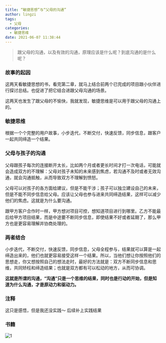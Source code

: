 ```yaml
---
title: “敏捷思想”与“父母的沟通”
author: lingzi
tags:
  - 父母
categories:
  - 敏捷思维
date: 2021-06-07 11:38:44
---
```


> 跟父母的沟通，以及有效的沟通，原理应该是什么呢？到底沟通的是什么呢？

### 故事的起因
这两天看敏捷思想的书，看完第二章，就马上结合前两个已完成的项目跟小伙伴进行探讨总结。也促进了把它结合进跟父母沟通的场景。

这两天也发生了跟父母的不愉快，我就发现，敏捷思维是可以用于跟父母的沟通上的。

### 敏捷思维
根据一个个完整的用户故事，小步迭代，不断交付，快速反馈，同步信息，跟客户一起共同缔造一个结果。

### 父母与孩子的沟通
父母跟孩子每次的连接断开太长，比如两个月或者更长时间才打一次电话，可能就会造成双方的不理解：父母对孩子未知的未来感到焦虑，若沟通不及时或者无效沟通，就会沟通抵触，从而导致双方不理解到愤怒。

父母可以对孩子的各方面给建议，但是不能干涉；孩子可以独立建设自己的未来，但是不能不同步信息给父母。应该让父母也参与进来共同缔造结果，这样可以减少他们的焦虑。这就是为什么要沟通。

跟甲方客户合作时一样，甲方想对项目可控，想知道项目进行到哪里。乙方不能最后给甲方项目结果，而是中途要不断同步信息，即使结果不好或者延期了，那么甲方也是更容易理解并协商处理的。

### 两者结合
小步迭代，不断交付，快速反馈，同步信息，父母全程参与，结果就可以算是一起缔造出来的，他们也就更容易接受这样一个结果。所以，当他们想让你按照他们的思想走，你又想按照自己的想法走时，最好的方法就是：双方不断同步信息和思维，共同矫枉和缔造结果；也就是双方都有可以松动的地方，从而可协调。

**这就是所谓的沟通，“沟通”只是一个思维的结果，同时也是行动的开始，但是知道为什么沟通，才是原动力和驱动力。**

### 注释
这只是感悟，但是我还没实践～   后续补上实践结果

### 书籍
![1](./1.jpg)

